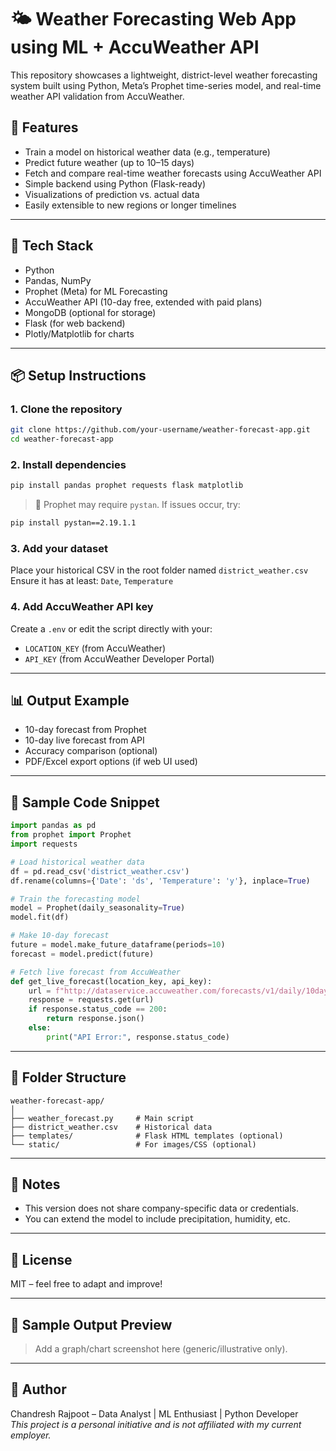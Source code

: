 
# 🌤 Weather Forecasting Web App using ML + AccuWeather API

This repository showcases a lightweight, district-level weather forecasting system built using Python, Meta’s Prophet time-series model, and real-time weather API validation from AccuWeather.

## 🚀 Features

- Train a model on historical weather data (e.g., temperature)
- Predict future weather (up to 10–15 days)
- Fetch and compare real-time weather forecasts using AccuWeather API
- Simple backend using Python (Flask-ready)
- Visualizations of prediction vs. actual data
- Easily extensible to new regions or longer timelines

---

## 🧠 Tech Stack

- Python
- Pandas, NumPy
- Prophet (Meta) for ML Forecasting
- AccuWeather API (10-day free, extended with paid plans)
- MongoDB (optional for storage)
- Flask (for web backend)
- Plotly/Matplotlib for charts

---

## 📦 Setup Instructions

### 1. Clone the repository

```bash
git clone https://github.com/your-username/weather-forecast-app.git
cd weather-forecast-app
```

### 2. Install dependencies

```bash
pip install pandas prophet requests flask matplotlib
```

> 📝 Prophet may require `pystan`. If issues occur, try:
```bash
pip install pystan==2.19.1.1
```

### 3. Add your dataset

Place your historical CSV in the root folder named `district_weather.csv`  
Ensure it has at least: `Date`, `Temperature`

### 4. Add AccuWeather API key

Create a `.env` or edit the script directly with your:
- `LOCATION_KEY` (from AccuWeather)
- `API_KEY` (from AccuWeather Developer Portal)

---

## 📊 Output Example

- 10-day forecast from Prophet
- 10-day live forecast from API
- Accuracy comparison (optional)
- PDF/Excel export options (if web UI used)

---

## 📌 Sample Code Snippet

```python
import pandas as pd
from prophet import Prophet
import requests

# Load historical weather data
df = pd.read_csv('district_weather.csv')
df.rename(columns={'Date': 'ds', 'Temperature': 'y'}, inplace=True)

# Train the forecasting model
model = Prophet(daily_seasonality=True)
model.fit(df)

# Make 10-day forecast
future = model.make_future_dataframe(periods=10)
forecast = model.predict(future)

# Fetch live forecast from AccuWeather
def get_live_forecast(location_key, api_key):
    url = f"http://dataservice.accuweather.com/forecasts/v1/daily/10day/{location_key}?apikey={api_key}&metric=true"
    response = requests.get(url)
    if response.status_code == 200:
        return response.json()
    else:
        print("API Error:", response.status_code)
```

---

## 📁 Folder Structure

```
weather-forecast-app/
│
├── weather_forecast.py     # Main script
├── district_weather.csv    # Historical data
├── templates/              # Flask HTML templates (optional)
└── static/                 # For images/CSS (optional)
```

---

## 🔐 Notes

- This version does not share company-specific data or credentials.
- You can extend the model to include precipitation, humidity, etc.

---

## 📎 License

MIT – feel free to adapt and improve!

---

## 🧩 Sample Output Preview

> Add a graph/chart screenshot here (generic/illustrative only).

---

## 📌 Author

Chandresh Rajpoot – Data Analyst | ML Enthusiast | Python Developer  
*This project is a personal initiative and is not affiliated with my current employer.*
